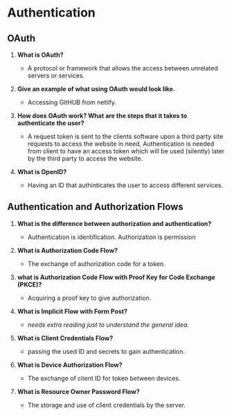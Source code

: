 # Authentication

## OAuth

1. **What is OAuth?**

   - A protocol or framework that allows the access between unrelated servers or services.

2. **Give an example of what using OAuth would look like.**

   - Accessing GitHUB from netlify.
  
3. **How does OAuth work? What are the steps that it takes to authenticate the user?**

   - A request token is sent to the clients software upon a third party site requests to access the website in need, Authentication is needed from client to have an access token which will be used (silently) later by the third party to access the website.

4. **What is OpenID?**

   - Having an ID that authinticates the user to access different services.

## Authentication and Authorization Flows

1. **What is the difference between authorization and authentication?**

   - Authentication is identification. Authorization is permission

2. **What is Authorization Code Flow?**

   - The exchange of authorization code for a token.

3. **what is Authorization Code Flow with Proof Key for Code Exchange (PKCE)?**

   - Acquiring a proof key to give authorization.

4. **What is Implicit Flow with Form Post?**

   - *needs extra reading just to understand the general idea.*

5. **What is Client Credentials Flow?**

   - passing the used ID and secrets to gain authentication.  

6. **What is Device Authorization Flow?**

   - The exchange of client ID for token between devices.  

7. **What is Resource Owner Password Flow?**
 
   - The storage and use of client credentials by the server. 